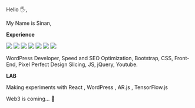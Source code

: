 Hello 🖐,

My Name is Sinan,


**Experience**

![](https://img.shields.io/badge/Tech-WordPress-e35656.svg)
![](https://img.shields.io/badge/Tech-Bootstrap-e35656.svg)
![](https://img.shields.io/badge/Tech-CSS-e35656.svg)
![](https://img.shields.io/badge/Tech-JS-e35656.svg)
![](https://img.shields.io/badge/Tech-jQuery-e35656.svg)
![](https://img.shields.io/badge/Tech-SEO-e35656.svg)
![](https://img.shields.io/badge/Tech-Design_Slicing-e35656.svg)



WordPress Developer, Speed and SEO Optimization, Bootstrap, CSS, Front-End, Pixel Perfect Design Slicing, JS, jQuery, Youtube.


**LAB**

Making experiments with React , WordPress , AR.js , TensorFlow.js

Web3 is coming... 🤩
 
